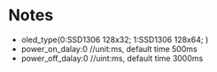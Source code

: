 # Notes

- oled_type(0:SSD1306 128x32; 1:SSD1306 128x64; )
- power_on_dalay:0   //unit:ms, default time 500ms
- power_off_dalay:0  //uint:ms, default time 3000ms
